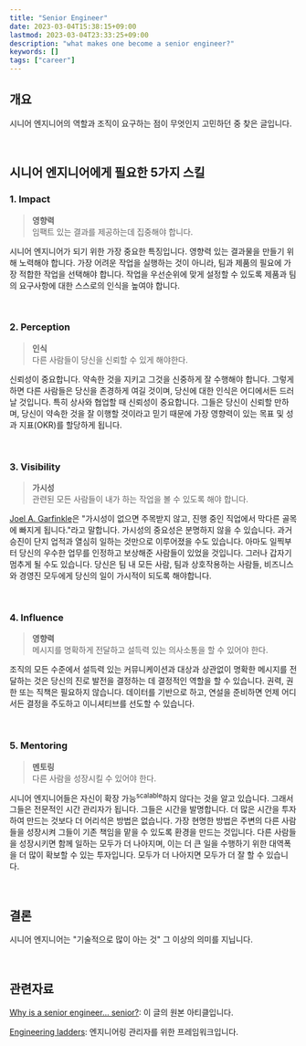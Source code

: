 ```yaml
---
title: "Senior Engineer"
date: 2023-03-04T15:38:15+09:00
lastmod: 2023-03-04T23:33:25+09:00
description: "what makes one become a senior engineer?"
keywords: []
tags: ["career"]
---
```


## 개요

시니어 엔지니어의 역할과 조직이 요구하는 점이 무엇인지 고민하던 중 찾은 글입니다.

&nbsp;

## 시니어 엔지니어에게 필요한 5가지 스킬

### 1. Impact

> **영향력**  
> 임팩트 있는 결과를 제공하는데 집중해야 합니다.

시니어 엔지니어가 되기 위한 가장 중요한 특징입니다. 영향력 있는 결과물을 만들기 위해 노력해야 합니다. 가장 어려운 작업을 실행하는 것이 아니라, 팀과 제품의 필요에 가장 적합한 작업을 선택해야 합니다. 작업을 우선순위에 맞게 설정할 수 있도록 제품과 팀의 요구사항에 대한 스스로의 인식을 높여야 합니다.

&nbsp;

### 2. Perception

> **인식**  
> 다른 사람들이 당신을 신뢰할 수 있게 해야한다.

신뢰성이 중요합니다. 약속한 것을 지키고 그것을 신중하게 잘 수행해야 합니다. 그렇게 하면 다른 사람들은 당신을 존경하게 여길 것이며, 당신에 대한 인식은 어디에서든 드러날 것입니다. 특히 상사와 협업할 때 신뢰성이 중요합니다. 그들은 당신이 신뢰할 만하며, 당신이 약속한 것을 잘 이행할 것이라고 믿기 때문에 가장 영향력이 있는 목표 및 성과 지표(OKR)를 할당하게 됩니다.

&nbsp;

### 3. Visibility

> **가시성**  
> 관련된 모든 사람들이 내가 하는 작업을 볼 수 있도록 해야 합니다.

[Joel A. Garfinkle](https://www.linkedin.com/in/joelgarfinkle)은 "가시성이 없으면 주목받지 않고, 진행 중인 직업에서 막다른 골목에 빠지게 됩니다."라고 말합니다. 가시성의 중요성은 분명하지 않을 수 있습니다. 과거 승진이 단지 업적과 열심히 일하는 것만으로 이루어졌을 수도 있습니다. 아마도 일찍부터 당신의 우수한 업무를 인정하고 보상해준 사람들이 있었을 것입니다. 그러나 갑자기 멈추게 될 수도 있습니다. 당신은 팀 내 모든 사람, 팀과 상호작용하는 사람들, 비즈니스와 경영진 모두에게 당신의 일이 가시적이 되도록 해야합니다.

&nbsp;

### 4. Influence

> **영향력**  
> 메시지를 명확하게 전달하고 설득력 있는 의사소통을 할 수 있어야 한다.

조직의 모든 수준에서 설득력 있는 커뮤니케이션과 대상과 상관없이 명확한 메시지를 전달하는 것은 당신의 진로 발전을 결정하는 데 결정적인 역할을 할 수 있습니다. 권력, 권한 또는 직책은 필요하지 않습니다. 데이터를 기반으로 하고, 연설을 준비하면 언제 어디서든 결정을 주도하고 이니셔티브를 선도할 수 있습니다.

&nbsp;

### 5. Mentoring

> **멘토링**  
> 다른 사람을 성장시킬 수 있어야 한다.

시니어 엔지니어들은 자신이 확장 가능<sup>scalable</sup>하지 않다는 것을 알고 있습니다. 그래서 그들은 전문적인 시간 관리자가 됩니다. 그들은 시간을 발명합니다. 더 많은 시간을 투자하여 만드는 것보다 더 어리석은 방법은 없습니다. 가장 현명한 방법은 주변의 다른 사람들을 성장시켜 그들이 기존 책임을 맡을 수 있도록 환경을 만드는 것입니다. 다른 사람들을 성장시키면 함께 일하는 모두가 더 나아지며, 이는 더 큰 일을 수행하기 위한 대역폭을 더 많이 확보할 수 있는 투자입니다. 모두가 더 나아지면 모두가 더 잘 할 수 있습니다.

&nbsp;

## 결론

시니어 엔지니어는 "기술적으로 많이 아는 것" 그 이상의 의미를 지닙니다.

&nbsp;

## 관련자료

[Why is a senior engineer… senior?](https://sergiomartins8.hashnode.dev/why-is-a-senior-engineer-senior): 이 글의 원본 아티클입니다.

[Engineering ladders](https://www.engineeringladders.com/): 엔지니어링 관리자를 위한 프레임워크입니다.
